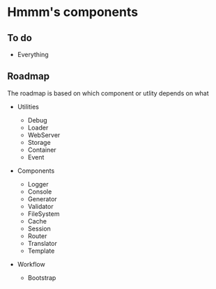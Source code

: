 # Hmmm's components

## To do
- Everything

## Roadmap
The roadmap is based on which component or utlity depends on what

- Utilities
	- Debug
	- Loader
	- WebServer
	- Storage
	- Container
	- Event

- Components
	- Logger
	- Console
	- Generator
	- Validator
	- FileSystem
	- Cache
	- Session
	- Router
	- Translator
	- Template

- Workflow
	- Bootstrap

